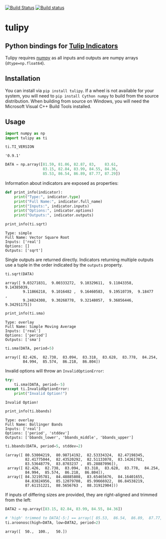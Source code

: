 [![Build Status](https://travis-ci.org/cirla/tulipy.svg?branch=master)](https://travis-ci.org/cirla/tulipy)
[![Build status](https://ci.appveyor.com/api/projects/status/g34af6ti605e2q4h?svg=true)](https://ci.appveyor.com/project/cirla/tulipy)

# tulipy

## Python bindings for [Tulip Indicators](https://tulipindicators.org/)

Tulipy requires [numpy](http://www.numpy.org/) as all inputs and outputs are numpy arrays (`dtype=np.float64`).

## Installation

You can install via `pip install tulipy`.
If a wheel is not available for your system, you will need to `pip install Cython numpy` to build from the source distribution.
When building from source on Windows, you will need the Microsoft Visual C++ Build Tools installed.

## Usage


```python
import numpy as np
import tulipy as ti
```


```python
ti.TI_VERSION
```




    '0.9.1'




```python
DATA = np.array([81.59, 81.06, 82.87, 83,    83.61,
                 83.15, 82.84, 83.99, 84.55, 84.36,
                 85.53, 86.54, 86.89, 87.77, 87.29])
```

Information about indicators are exposed as properties:


```python
def print_info(indicator):
    print("Type:", indicator.type)
    print("Full Name:", indicator.full_name)
    print("Inputs:", indicator.inputs)
    print("Options:", indicator.options)
    print("Outputs:", indicator.outputs)
```


```python
print_info(ti.sqrt)
```

    Type: simple
    Full Name: Vector Square Root
    Inputs: ['real']
    Options: []
    Outputs: ['sqrt']


Single outputs are returned directly. Indicators returning multiple outputs use
a tuple in the order indicated by the `outputs` property.


```python
ti.sqrt(DATA)
```




    array([ 9.03271831,  9.00333272,  9.10329611,  9.11043358,  9.14385039,
            9.11866218,  9.1016482 ,  9.16460583,  9.19510739,  9.18477   ,
            9.24824308,  9.30268778,  9.32148057,  9.36856446,  9.34291175])




```python
print_info(ti.sma)
```

    Type: overlay
    Full Name: Simple Moving Average
    Inputs: ['real']
    Options: ['period']
    Outputs: ['sma']



```python
ti.sma(DATA, period=5)
```




    array([ 82.426,  82.738,  83.094,  83.318,  83.628,  83.778,  84.254,
            84.994,  85.574,  86.218,  86.804])



Invalid options will throw an `InvalidOptionError`:


```python
try:
    ti.sma(DATA, period=-5)
except ti.InvalidOptionError:
    print("Invalid Option!")
```

    Invalid Option!



```python
print_info(ti.bbands)
```

    Type: overlay
    Full Name: Bollinger Bands
    Inputs: ['real']
    Options: ['period', 'stddev']
    Outputs: ['bbands_lower', 'bbands_middle', 'bbands_upper']



```python
ti.bbands(DATA, period=5, stddev=2)
```




    (array([ 80.53004219,  80.98714192,  82.53334324,  82.47198345,
             82.41775044,  82.43520292,  82.51133078,  83.14261781,
             83.53648779,  83.8703237 ,  85.28887096]),
     array([ 82.426,  82.738,  83.094,  83.318,  83.628,  83.778,  84.254,
             84.994,  85.574,  86.218,  86.804]),
     array([ 84.32195781,  84.48885808,  83.65465676,  84.16401655,
             84.83824956,  85.12079708,  85.99666922,  86.84538219,
             87.61151221,  88.5656763 ,  88.31912904]))



If inputs of differing sizes are provided, they are right-aligned and trimmed from the left:


```python
DATA2 = np.array([83.15, 82.84, 83.99, 84.55, 84.36])
```


```python
# 'high' trimmed to DATA[-5:] == array([ 85.53,  86.54,  86.89,  87.77,  87.29])
ti.aroonosc(high=DATA, low=DATA2, period=2)
```




    array([  50.,  100.,   50.])



